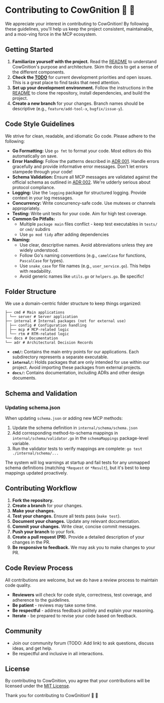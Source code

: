 # Contributing to CowGnition 🐄 🧠

We appreciate your interest in contributing to CowGnition! By following these guidelines, you'll help us keep the project consistent, maintainable, and a moo-ving force in the MCP ecosystem.

## Getting Started

1. **Familiarize yourself with the project.** Read the [README](README.md) to understand CowGnition's purpose and architecture. Skim the docs to get a sense of the different components.
2. **Check the [TODO](docs/TODO.md)** for current development priorities and open issues. This is a great place to find tasks that need attention.
3. **Set up your development environment.** Follow the instructions in the [README](README.md) to clone the repository, install dependencies, and build the project.
4. **Create a new branch** for your changes. Branch names should be descriptive (e.g., `feature/add-tool-x`, `bugfix/issue-y`).

## Code Style Guidelines

We strive for clean, readable, and idiomatic Go code. Please adhere to the following:

- **Go Formatting:** Use `go fmt` to format your code. Most editors do this automatically on save.
- **Error Handling:** Follow the patterns described in [ADR 001](docs/adr/001_error_handling_strategy.md). Handle errors gracefully and provide informative error messages. Don't let errors stampede through your code!
- **Schema Validation:** Ensure all MCP messages are validated against the official schema as outlined in [ADR 002](docs/adr/002_schema_validation_strategy.md). We're udderly serious about protocol compliance.
- **Logging:** Use the `logging` package for structured logging. Provide context in your log messages.
- **Concurrency:** Write concurrency-safe code. Use mutexes or channels appropriately.
- **Testing:** Write unit tests for your code. Aim for high test coverage.
- **Common Go Pitfalls:**
  - Multiple `package main` files conflict - keep test executables in `tests/` or `cmd/` subdirs
  - Use `go mod tidy` after adding dependencies
- **Naming:**
  - Use clear, descriptive names. Avoid abbreviations unless they are widely understood.
  - Follow Go's naming conventions (e.g., `camelCase` for functions, `PascalCase` for types).
  - Use `snake_case` for file names (e.g., `user_service.go`). This helps with readability.
  - Avoid generic names like `utils.go` or `helpers.go`. Be specific!

## Folder Structure

We use a domain-centric folder structure to keep things organized:

```code
├── cmd # Main applications
│ └── server # Server application
├── internal # Internal packages (not for external use)
│ ├── config # Configuration handling
│ ├── mcp # MCP-related logic
│ └── rtm # RTM-related logic
└── docs # Documentation
└── adr # Architectural Decision Records
```

- **`cmd/`:** Contains the main entry points for our applications. Each subdirectory represents a separate executable.
- **`internal/`:** Holds packages that are only intended for use within our project. Avoid importing these packages from external projects.
- **`docs/`:** Contains documentation, including ADRs and other design documents.

## Schema and Validation

### Updating schema.json

When updating `schema.json` or adding new MCP methods:

1. Update the schema definition in `internal/schema/schema.json`
2. Add corresponding method-to-schema mappings in `internal/schema/validator.go` in the `schemaMappings` package-level variable.
3. Run the validator tests to verify mappings are complete: `go test ./internal/schema/...`

The system will log warnings at startup and fail tests for any unmapped schema definitions (matching `*Request` or `*Result`), but it's best to keep mappings updated proactively.

## Contributing Workflow

1. **Fork the repository.**
2. **Create a branch** for your changes.
3. **Make your changes.**
4. **Test your changes.** Ensure all tests pass (`make test`).
5. **Document your changes.** Update any relevant documentation.
6. **Commit your changes.** Write clear, concise commit messages.
7. **Push your branch** to your fork.
8. **Create a pull request (PR).** Provide a detailed description of your changes in the PR.
9. **Be responsive to feedback.** We may ask you to make changes to your PR.

## Code Review Process

All contributions are welcome, but we do have a review process to maintain code quality.

- **Reviewers** will check for code style, correctness, test coverage, and adherence to the guidelines.
- **Be patient** - reviews may take some time.
- **Be respectful** - address feedback politely and explain your reasoning.
- **Iterate** - be prepared to revise your code based on feedback.

## Community

- Join our community forum (TODO: Add link) to ask questions, discuss ideas, and get help.
- Be respectful and inclusive in all interactions.

## License

By contributing to CowGnition, you agree that your contributions will be licensed under the [MIT License](LICENSE).

Thank you for contributing to CowGnition! 🐄 🧠
